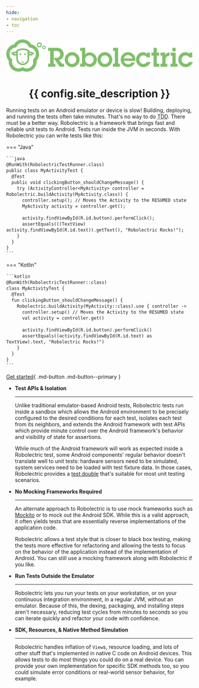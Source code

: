 ```yaml
---
hide:
- navigation
- toc
---
```


<div align="center">
  <img src="images/robolectric-horizontal.png" alt="{{ config.site_name }}" />

  <h1>{{ config.site_description }}</h1>
</div>

Running tests on an Android emulator or device is slow! Building, deploying, and running the tests often take minutes. That's no way to do <abbr title="Test-Driven Development">TDD</abbr>. There must be a better way.
Robolectric is a framework that brings fast and reliable unit tests to Android. Tests run inside the JVM in seconds. With Robolectric you can write tests like this:

=== "Java"

    ```java
    @RunWith(RobolectricTestRunner.class)
    public class MyActivityTest {
      @Test
      public void clickingButton_shouldChangeMessage() {
        try (ActivityController<MyActivity> controller = Robolectric.buildActivity(MyActivity.class)) {
          controller.setup(); // Moves the Activity to the RESUMED state
          MyActivity activity = controller.get();

          activity.findViewById(R.id.button).performClick();
          assertEquals(((TextView) activity.findViewById(R.id.text)).getText(), "Robolectric Rocks!");
        }
      }
    }
    ```

=== "Kotlin"

    ```kotlin
    @RunWith(RobolectricTestRunner::class)
    class MyActivityTest {
      @Test
      fun clickingButton_shouldChangeMessage() {
        Robolectric.buildActivity(MyActivity::class).use { controller ->
          controller.setup() // Moves the Activity to the RESUMED state
          val activity = controller.get()

          activity.findViewById(R.id.button).performClick()
          assertEquals((activity.findViewById(R.id.text) as TextView).text, "Robolectric Rocks!")
        }
      }
    }
    ```

[Get started](getting-started.md){ .md-button .md-button--primary }

<div class="grid cards" markdown>

-   **Test APIs & Isolation**

    ---

    Unlike traditional emulator-based Android tests, Robolectric tests run inside a sandbox which allows the Android environment to be precisely configured to the desired conditions for each test, isolates each test from its neighbors, and extends the Android framework with test APIs which provide minute control over the Android framework's behavior and visibility of state for assertions.

    While much of the Android framework will work as expected inside a Robolectric test, some Android components' regular behavior doesn't translate well to unit tests: hardware sensors need to be simulated, system services need to be loaded with test fixture data. In those cases, Robolectric provides a [test double](https://en.wikipedia.org/wiki/Test_double) that's suitable for most unit testing scenarios.

-   **No Mocking Frameworks Required**

    ---

    An alternate approach to Robolectric is to use mock frameworks such as [Mockito](https://site.mockito.org/) or to mock out the Android SDK. While this is a valid approach, it often yields tests that are essentially reverse implementations of the application code.

    Robolectric allows a test style that is closer to black box testing, making the tests more effective for refactoring and allowing the tests to focus on the behavior of the application instead of the implementation of Android. You can still use a mocking framework along with Robolectric if you like.

-   **Run Tests Outside the Emulator**

    ---

    Robolectric lets you run your tests on your workstation, or on your continuous integration environment, in a regular JVM, without an emulator. Because of this, the dexing, packaging, and installing steps aren't necessary, reducing test cycles from minutes to seconds so you can iterate quickly and refactor your code with confidence.

-   **SDK, Resources, & Native Method Simulation**

    ---

    Robolectric handles inflation of `View`s, resource loading, and lots of other stuff that's implemented in native C code on Android devices. This allows tests to do most things you could do on a real device. You can provide your own implementation for specific SDK methods too, so you could simulate error conditions or real-world sensor behavior, for example.

</div>
